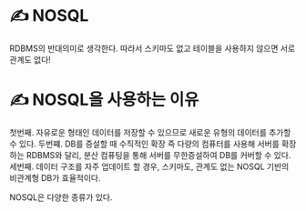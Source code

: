 # ✍ NOSQL
RDBMS의 반대의미로 생각한다. 따라서 스키마도 없고 테이블을 사용하지 않으면 서로 관계도 없다!

# ✍ NOSQL을 사용하는 이유
첫번째. 자유로운 형태인 데이터를 저장할 수 있으므로 새로운 유형의 데이터를 추가할 수 있다.
두번쨰. DB를 증설할 때 수직적인 확장 즉 다량의 컴퓨터를 사용해 서버를 확장하는 RDBMS와 달리, 분산 컴퓨팅을 통해 서버를 무한증설하여 DB를 커버할 수 있다.
세번째. 데이터 구조를 자주 업데이트 할 경우, 스키마도, 관계도 없는 NOSQL 기반의 비관계형 DB가 효율적이다.

NOSQL은 다양한 종류가 있다. 
